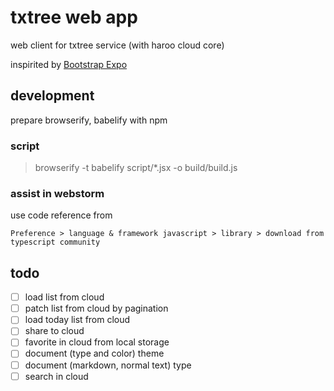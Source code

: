 # txtree web app

web client for txtree service (with haroo cloud core)

inspirited by [Bootstrap Expo](http://expo.getbootstrap.com/)

## development

prepare browserify, babelify with npm

### script

> browserify -t babelify  script/*.jsx -o build/build.js

### assist in webstorm

use code reference from 

    Preference > language & framework javascript > library > download from typescript community
    
## todo

- [ ] load list from cloud
- [ ] patch list from cloud by pagination
- [ ] load today list from cloud
- [ ] share to cloud
- [ ] favorite in cloud from local storage
- [ ] document (type and color) theme
- [ ] document (markdown, normal text) type
- [ ] search in cloud
